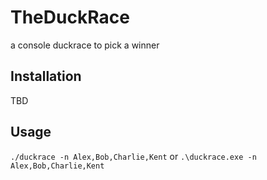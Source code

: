 # TheDuckRace
a console duckrace to pick a winner

## Installation
TBD

## Usage
`./duckrace -n Alex,Bob,Charlie,Kent`
or
`.\duckrace.exe -n Alex,Bob,Charlie,Kent`
